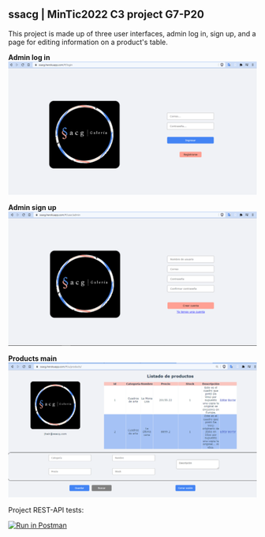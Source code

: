 ## ssacg | MinTic2022 C3 project G7-P20

This project is made up of three user interfaces, admin log in, sign up, and a page for editing information on a product's table.

**Admin log in**
![Admin log in](https://github.com/jhairssteven/ssacg/blob/2d90cfbf3e12e8716f9f516e74d54d35d73e28d9/files/UI-UX/mockups/login.png)

**Admin sign up**
![Admin sign up](https://github.com/jhairssteven/ssacg/blob/2d90cfbf3e12e8716f9f516e74d54d35d73e28d9/files/UI-UX/mockups/signup.png)

**Products main**
![Products main](https://github.com/jhairssteven/ssacg/blob/2d90cfbf3e12e8716f9f516e74d54d35d73e28d9/files/UI-UX/mockups/products_crud.png)


Project REST-API tests:

[![Run in Postman](https://run.pstmn.io/button.svg)](https://app.getpostman.com/run-collection/17802393-9be2e0e4-92dc-40b7-8430-42b158158e91?action=collection%2Ffork&collection-url=entityId%3D17802393-9be2e0e4-92dc-40b7-8430-42b158158e91%26entityType%3Dcollection%26workspaceId%3D5b6cdc8d-337f-4d94-8063-6a41371e1168)
